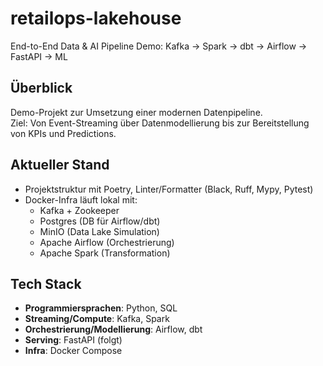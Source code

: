 # retailops-lakehouse

End-to-End Data & AI Pipeline Demo: Kafka → Spark → dbt → Airflow → FastAPI → ML

## Überblick

Demo-Projekt zur Umsetzung einer modernen Datenpipeline.  
Ziel: Von Event-Streaming über Datenmodellierung bis zur Bereitstellung von KPIs und Predictions.

## Aktueller Stand

- Projektstruktur mit Poetry, Linter/Formatter (Black, Ruff, Mypy, Pytest)
- Docker-Infra läuft lokal mit:
  - Kafka + Zookeeper
  - Postgres (DB für Airflow/dbt)
  - MinIO (Data Lake Simulation)
  - Apache Airflow (Orchestrierung)
  - Apache Spark (Transformation)

## Tech Stack

- **Programmiersprachen**: Python, SQL
- **Streaming/Compute**: Kafka, Spark
- **Orchestrierung/Modellierung**: Airflow, dbt
- **Serving**: FastAPI (folgt)
- **Infra**: Docker Compose
